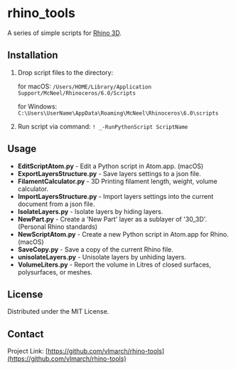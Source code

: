 # rhino_tools

A series of simple scripts for [Rhino 3D](https://www.rhino3d.com).


## Installation


1. Drop script files to the directory:

    for macOS: `/Users/HOME/Library/Application Support/McNeel/Rhinoceros/6.0/Scripts`
    
    for Windows: `C:\Users\UserName\AppData\Roaming\McNeel\Rhinoceros\6.0\scripts`

2. Run script via command: `! _-RunPythonScript ScriptName`

## Usage

- **EditScriptAtom.py** - Edit a Python script in Atom.app. (macOS)
- **ExportLayersStructure.py** - Save layers settings to a json file.
- **FilamentCalculator.py** - 3D Printing filament length, weight, volume calculator.
- **ImportLayersStructure.py** - Import layers settings into the current document from a json file.
- **IsolateLayers.py** - Isolate layers by hiding layers.
- **NewPart.py** - Create a 'New Part' layer as a sublayer of '30_3D'. (Personal Rhino standards)
- **NewScriptAtom.py** - Create a new Python script in Atom.app for Rhino. (macOS)
- **SaveCopy.py** - Save a copy of the current Rhino file.
- **unisolateLayers.py** - Unisolate layers by unhiding layers.
- **VolumeLiters.py** - Report the volume in Litres of closed surfaces, polysurfaces, or meshes.

## License

Distributed under the MIT License.

## Contact

Project Link: [https://github.com/vlmarch/rhino-tools](https://github.com/vlmarch/rhino-tools)
